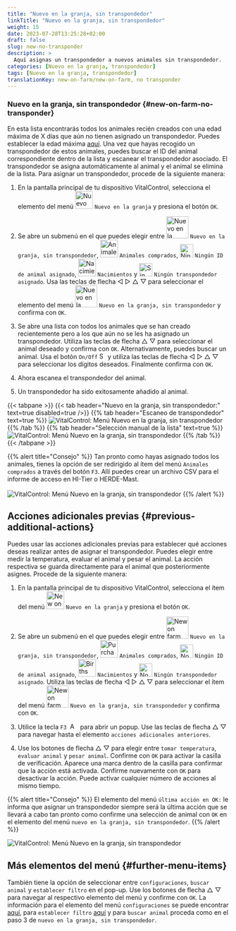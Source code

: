 ```yaml
---
title: "Nuevo en la granja, sin transpondedor"
linkTitle: "Nuevo en la granja, sin transpondedor"
weight: 15
date: 2023-07-28T13:25:28+02:00
draft: false
slug: new-no-transponder
description: >
  Aquí asignas un transpondedor a nuevos animales sin transpondedor.
categories: [Nuevo en la granja, transpondedor]
tags: [Nuevo en la granja, transpondedor]
translationKey: new-on-farm/new-on-farm, no transponder
---
```

### Nuevo en la granja, sin transpondedor {#new-on-farm-no-transponder}

En esta lista encontrarás todos los animales recién creados con una edad máxima de X días que aún no tienen asignado un transpondedor. Puedes establecer la edad máxima [aquí](/es/docs/settings/animal-registration/#set-default-values). Una vez que hayas recogido un transpondedor de estos animales, puedes buscar el ID del animal correspondiente dentro de la lista y escanear el transpondedor asociado. El transpondedor se asigna automáticamente al animal y el animal se elimina de la lista. Para asignar un transpondedor, procede de la siguiente manera:

1. En la pantalla principal de tu dispositivo VitalControl, selecciona el elemento del menú <img src="/icons/main/new-on-farm.svg" width="40" align="bottom" alt="Nuevo en la granja" /> `Nuevo en la granja` y presiona el botón `OK`.

2. Se abre un submenú en el que puedes elegir entre <img src="/icons/registration/new-on-farm-no-transponder.svg" width="50" align="bottom" alt="Nuevo en la granja, sin transpondedor" /> `Nuevo en la granja, sin transpondedor`, <img src="/icons/main/new-on-farm.svg" width="40" align="bottom" alt="Animales comprados" /> `Animales comprados`, <img src="/icons/registration/no-eartag-number.svg" width="30" align="bottom" alt="Ningún ID   de animal" /> `Ningún ID de animal asignado`, <img src="/icons/main/births.svg" width="40" align="bottom" alt="Nacimientos" /> `Nacimientos` y <img src="/icons/registration/no-transponder.svg" width="30" align="bottom" alt="Sin transpondedor asignado" /> `Ningún transpondedor asignado`. Usa las teclas de flecha ◁ ▷ △ ▽ para seleccionar el elemento del menú <img src="/icons/registration/new-on-farm-no-transponder.svg" width="50" align="bottom" alt="Nuevo en la granja, sin transpondedor" /> `Nuevo en la granja, sin transpondedor` y confirma con `OK`.

3. Se abre una lista con todos los animales que se han creado recientemente pero a los que aún no se les ha asignado un transpondedor. Utiliza las teclas de flecha △ ▽ para seleccionar el animal deseado y confirma con `OK`. Alternativamente, puedes buscar un animal. Usa el botón `On/Off` <img src="/icons/footer/search.svg" width="15" align="bottom" alt="Search" /> y utiliza las teclas de flecha ◁ ▷ △ ▽ para seleccionar los dígitos deseados. Finalmente confirma con `OK`.

4. Ahora escanea el transpondedor del animal.

5. Un transpondedor ha sido exitosamente añadido al animal.

{{< tabpane >}}
{{< tab header="Nuevo en la granja, sin transpondedor:" text=true disabled=true />}}
{{% tab header="Escaneo de transpondedor" text=true %}}
![VitalControl: Menú Nuevo en la granja, sin transpondedor](../images/notransponder-scan.png "Nuevo en la granja, sin transpondedor")
{{% /tab %}}
{{% tab header="Selección manual de la lista" text=true %}}
![VitalControl: Menú Nuevo en la granja, sin transpondedor](../images/notransponder.png "Nuevo en la granja, sin transpondedor")
{{% /tab %}}
{{< /tabpane >}}

{{% alert title="Consejo" %}}
Tan pronto como hayas asignado todos los animales, tienes la opción de ser redirigido al ítem del menú `Animales comprados` a través del botón `F3`. Allí puedes crear un archivo CSV para el informe de acceso en HI-Tier o HERDE-Mast. <br/>
<br/>
![VitalControl: Menú Nuevo en la granja, sin transpondedor](../images/redirect.png "Redirección")
{{% /alert %}}

## Acciones adicionales previas {#previous-additional-actions}

Puedes usar las acciones adicionales previas para establecer qué acciones deseas realizar antes de asignar el transpondedor. Puedes elegir entre medir la temperatura, evaluar el animal y pesar el animal. La acción respectiva se guarda directamente para el animal que posteriormente asignes. Procede de la siguiente manera:

1. En la pantalla principal de tu dispositivo VitalControl, selecciona el ítem del menú <img src="/icons/main/new-on-farm.svg" width="40" align="bottom" alt="New on farm" /> `Nuevo en la granja` y presiona el botón `OK`.

2. Se abre un submenú en el que puedes elegir entre <img src="/icons/registration/new-on-farm-no-transponder.svg" width="50" align="bottom" alt="New on farm, no transponder" /> `Nuevo en la granja, sin transpondedor`, <img src="/icons/main/new-on-farm.svg" width="40" align="bottom" alt="Purchased animals" /> `Animales comprados`, <img src="/icons/registration/no-eartag-number.svg" width="30" align="bottom" alt="No national animal ID" /> `Ningún ID de animal asignado`, <img src="/icons/main/births.svg" width="40" align="bottom" alt="Births" /> `Nacimientos` y <img src="/icons/registration/no-transponder.svg" width="30" align="bottom" alt="No transponder assigned" /> `Ningún transpondedor asignado`. Utiliza las teclas de flecha ◁ ▷ △ ▽ para seleccionar el ítem del menú <img src="/icons/registration/new-on-farm-no-transponder.svg" width="50" align="bottom" alt="New on farm, no transponder" /> `Nuevo en la granja, sin transpondedor` y confirma con `OK`.

3. Utilice la tecla `F3` &nbsp;<img src="/icons/footer/open-popup.svg" width="15" align="bottom" alt="Aufruf Popup" />&nbsp; para abrir un popup. Use las teclas de flecha △ ▽ para navegar hasta el elemento `acciones adicionales anteriores`.

4. Use los botones de flecha △ ▽ para elegir entre `tomar temperatura`, `evaluar animal` y `pesar animal`. Confirme con `OK` para activar la casilla de verificación. Aparece una marca dentro de la casilla para confirmar que la acción está activada. Confirme nuevamente con `OK` para desactivar la acción. Puede activar cualquier número de acciones al mismo tiempo.

{{% alert title="Consejo" %}}
El elemento del menú `última acción en OK:` le informa que asignar un transpondedor siempre será la última acción que se llevará a cabo tan pronto como confirme una selección de animal con `OK` en el elemento del menú `nuevo en la granja, sin transpondedor`.
{{% /alert %}}

![VitalControl: Menú Nuevo en la granja, sin transpondedor](../images/actions.png "Acciones adicionales")

 ## Más elementos del menú {#further-menu-items}

También tiene la opción de seleccionar entre `configuraciones`, `buscar animal` y `establecer filtro` en el pop-up. Use los botones de flecha △ ▽ para navegar al respectivo elemento del menú y confirme con `OK`. La información para el elemento del menú `configuraciones` se puede encontrar [aquí](/es/docs/settings/animal-registration/#set-default-values), para `establecer filtro` [aquí](/es/docs/filter/) y para `buscar animal` proceda como en el paso 3 de `nuevo en la granja, sin transpondedor`.

